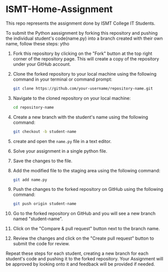 # ISMT-Home-Assignment
This repo represents the assignment done by ISMT College IT Students.

To submit the Python aassignment by forking this repository and pushing the individual student's code(name.py) into a branch created with their own name, follow these steps:
ytho
1. Fork this repository by clicking on the "Fork" button at the top right corner of the repository page. This will create a copy of the repository under your GitHub account.

2. Clone the forked repository to your local machine using the following command in your terminal or command prompt:
   ```sh
   git clone https://github.com/your-username/repository-name.git
   
3. Navigate to the cloned repository on your local machine:

    ```sh
    cd repository-name
    
4. Create a new branch with the student's name using the following command:

    ```sh
    git checkout -b student-name

5. create and open the `name.py` file in a text editor.

6. Solve your assignment in a single python file.

7. Save the changes to the file.

8. Add the modified file to the staging area using the following command:
    ```sh
   git add name.py

9. Push the changes to the forked repository on GitHub using the following command:

    ```sh        
    git push origin student-name

10. Go to the forked repository on GitHub and you will see a new branch named "student-name". 

11. Click on the "Compare & pull request" button next to the branch name.

12. Review the changes and click on the "Create pull request" button to submit the code for review.

Repeat these steps for each student, creating a new branch for each student's code and pushing it to the forked repository.
Your Assignment will be approved by looking onto it and feedback will be provided if needed.


